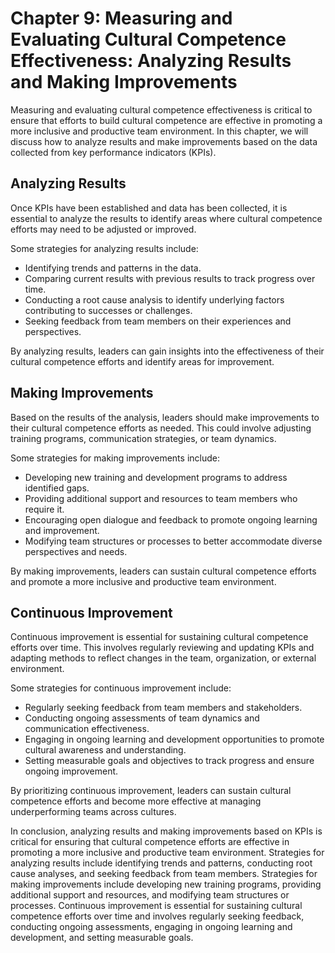 Chapter 9: Measuring and Evaluating Cultural Competence Effectiveness: Analyzing Results and Making Improvements
================================================================================================================

Measuring and evaluating cultural competence effectiveness is critical to ensure that efforts to build cultural competence are effective in promoting a more inclusive and productive team environment. In this chapter, we will discuss how to analyze results and make improvements based on the data collected from key performance indicators (KPIs).

Analyzing Results
-----------------

Once KPIs have been established and data has been collected, it is essential to analyze the results to identify areas where cultural competence efforts may need to be adjusted or improved.

Some strategies for analyzing results include:

* Identifying trends and patterns in the data.
* Comparing current results with previous results to track progress over time.
* Conducting a root cause analysis to identify underlying factors contributing to successes or challenges.
* Seeking feedback from team members on their experiences and perspectives.

By analyzing results, leaders can gain insights into the effectiveness of their cultural competence efforts and identify areas for improvement.

Making Improvements
-------------------

Based on the results of the analysis, leaders should make improvements to their cultural competence efforts as needed. This could involve adjusting training programs, communication strategies, or team dynamics.

Some strategies for making improvements include:

* Developing new training and development programs to address identified gaps.
* Providing additional support and resources to team members who require it.
* Encouraging open dialogue and feedback to promote ongoing learning and improvement.
* Modifying team structures or processes to better accommodate diverse perspectives and needs.

By making improvements, leaders can sustain cultural competence efforts and promote a more inclusive and productive team environment.

Continuous Improvement
----------------------

Continuous improvement is essential for sustaining cultural competence efforts over time. This involves regularly reviewing and updating KPIs and adapting methods to reflect changes in the team, organization, or external environment.

Some strategies for continuous improvement include:

* Regularly seeking feedback from team members and stakeholders.
* Conducting ongoing assessments of team dynamics and communication effectiveness.
* Engaging in ongoing learning and development opportunities to promote cultural awareness and understanding.
* Setting measurable goals and objectives to track progress and ensure ongoing improvement.

By prioritizing continuous improvement, leaders can sustain cultural competence efforts and become more effective at managing underperforming teams across cultures.

In conclusion, analyzing results and making improvements based on KPIs is critical for ensuring that cultural competence efforts are effective in promoting a more inclusive and productive team environment. Strategies for analyzing results include identifying trends and patterns, conducting root cause analyses, and seeking feedback from team members. Strategies for making improvements include developing new training programs, providing additional support and resources, and modifying team structures or processes. Continuous improvement is essential for sustaining cultural competence efforts over time and involves regularly seeking feedback, conducting ongoing assessments, engaging in ongoing learning and development, and setting measurable goals.
